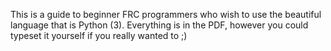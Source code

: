 This is a guide to beginner FRC programmers who wish to use the beautiful language that is Python (3). Everything is in the PDF, however you could typeset it yourself if you really wanted to ;)